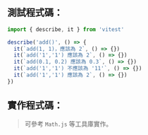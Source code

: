 ## 測試程式碼：
```js
import { describe, it } from 'vitest'

describe('add()', () => {
  it(`add(1, 1)，應該為 2`, () => {})
  it(`add('1','1') 應該為 2`, () => {})
  it(`add(0.1, 0.2) 應該為 0.3`, () => {})
  it(`add('1','1') 不應該為 '11'`, () => {})
  it(`add('1','1') 應該為 2`, () => {})
})

```
## 實作程式碼：

> 可參考 `Math.js` 等工具庫實作。